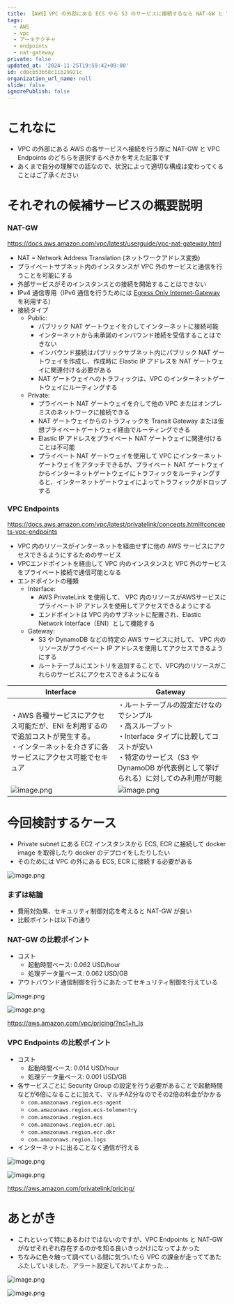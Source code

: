 ```yaml
---
title: 【AWS】VPC の外部にある ECS やら S3 のサービスに接続するなら NAT-GW と VPC Endpoints のどっちを選ぶべき？
tags:
  - AWS
  - vpc
  - アーキテクチャ
  - endpoints
  - nat-gateway
private: false
updated_at: '2024-11-25T19:59:42+09:00'
id: cd0cb53b58c11b29921c
organization_url_name: null
slide: false
ignorePublish: false
---
```

# これなに

- VPC の外部にある AWS の各サービスへ接続を行う際に NAT-GW と VPC Endpoints のどちらを選択するべきかを考えた記事です
- あくまで自分の理解での話なので、状況によって適切な構成は変わってくることはご了承ください


# それぞれの候補サービスの概要説明

### NAT-GW

https://docs.aws.amazon.com/vpc/latest/userguide/vpc-nat-gateway.html

- NAT = Network Address Translation (ネットワークアドレス変換)
- プライベートサブネット内のインスタンスが VPC 外のサービスと通信を行うことを可能にする
- 外部サービスがそのインスタンスとの接続を開始することはできない
- IPv4 通信専用（IPv6 通信を行うためには [Egress Only Internet-Gateway](https://docs.aws.amazon.com/vpc/latest/userguide/egress-only-internet-gateway.html) を利用する）
- 接続タイプ
    - Public:
        - パブリック NAT ゲートウェイを介してインターネットに接続可能
        - インターネットから未承諾のインバウンド接続を受信することはできない
        - インバウンド接続はパブリックサブネット内にパブリック NAT ゲートウェイを作成し、作成時に Elastic IP アドレスを NAT ゲートウェイに関連付ける必要がある
        - NAT ゲートウェイへのトラフィックは、VPC のインターネットゲートウェイにルーティングする
    - Private:
        - プライベート NAT ゲートウェイを介して他の VPC またはオンプレミスのネットワークに接続できる
        - NAT ゲートウェイからのトラフィックを Transit Gateway または仮想プライベートゲートウェイ経由でルーティングできる
        - Elastic IP アドレスをプライベート NAT ゲートウェイに関連付けることは不可能
        - プライベート NAT ゲートウェイを使用して VPC にインターネットゲートウェイをアタッチできるが、プライベート NAT ゲートウェイからインターネットゲートウェイにトラフィックをルーティングすると、インターネットゲートウェイによってトラフィックがドロップする


### VPC Endpoints

https://docs.aws.amazon.com/vpc/latest/privatelink/concepts.html#concepts-vpc-endpoints

- VPC 内のリソースがインターネットを経由せずに他の AWS サービスにアクセスできるようにするためのサービス
- VPCエンドポイントを経由して VPC 内のインスタンスと VPC 外のサービスをプライベート接続で通信可能となる
- エンドポイントの種類
    - Interface: 
        - AWS PrivateLink を使用して、 VPC 内のリソースがAWSサービスにプライベート IP アドレスを使用してアクセスできるようにする
        - エンドポイントは VPC 内のサブネットに配置され、Elastic Network Interface（ENI）として機能する
    - Gateway: 
        - S3 や DynamoDB などの特定の AWS サービスに対して、 VPC 内のリソースがプライベート IP アドレスを使用してアクセスできるようにする
        - ルートテーブルにエントリを追加することで、VPC内のリソースがこれらのサービスにアクセスできるようになる

Interface | Gateway
--- | ---
・AWS 各種サービスにアクセス可能だが、ENI を利用するので追加コストが発生する。<br>・インターネットを介さずに各サービスにアクセス可能でセキュア |・ルートテーブルの設定だけなのでシンプル<br>・高スループット<br>・Interface タイプに比較してコストが安い<br>・特定のサービス（S3 や DynamoDB が代表例として挙げられる）に対してのみ利用が可能
![image.png](https://qiita-image-store.s3.ap-northeast-1.amazonaws.com/0/2819748/be8cd334-9876-0e7f-94e0-4869a3e90bd0.png) | ![image.png](https://qiita-image-store.s3.ap-northeast-1.amazonaws.com/0/2819748/d5033928-43ee-669c-d79f-1a3c8da6d0e7.png)


# 今回検討するケース

- Private subnet にある EC2 インスタンスから ECS, ECR に接続して docker image を取得したり docker のデプロイをしたりしたい
- そのためには VPC の外にある ECS, ECR に接続する必要がある

![image.png](https://qiita-image-store.s3.ap-northeast-1.amazonaws.com/0/2819748/b7b24665-bc89-3dc3-96f1-cfea41bb6798.png)

### まずは結論

- 費用対効果、セキュリティ制御対応を考えると NAT-GW が良い
- 比較ポイントは以下の通り

### NAT-GW の比較ポイント

- コスト
  - 起動時間ベース: 0.062 USD/hour
  - 処理データ量ベース: 0.062 USD/GB
- アウトバウンド通信制御を行うにあたってセキュリティ制御を行えている

![image.png](https://qiita-image-store.s3.ap-northeast-1.amazonaws.com/0/2819748/80567869-c94b-9600-5d88-5dc19e5dee2a.png)

![image.png](https://qiita-image-store.s3.ap-northeast-1.amazonaws.com/0/2819748/d2fc08d6-b96a-a225-6316-ab9e79e78c92.png)

https://aws.amazon.com/vpc/pricing/?nc1=h_ls

### VPC Endpoints の比較ポイント

- コスト
  - 起動時間ベース: 0.014 USD/hour
  - 処理データ量ベース: 0.001 USD/GB
- 各サービスごとに Security Group の設定を行う必要があることで起動時間などが6倍になることに加えて、マルチAZ分なのでその2倍の料金がかかる
    - `com.amazonaws.region.ecs-agent`
    - `com.amazonaws.region.ecs-telementry`
    - `com.amazonaws.region.ecs`
    - `com.amazonaws.region.ecr.api`
    - `com.amazonaws.region.ecr.dkr`
    - `com.amazonaws.region.logs`
- インターネットに出ることなく通信が行える

![image.png](https://qiita-image-store.s3.ap-northeast-1.amazonaws.com/0/2819748/90b97c67-86ed-cfde-22d5-d724a9ac59a8.png)

![image.png](https://qiita-image-store.s3.ap-northeast-1.amazonaws.com/0/2819748/93befdec-72f6-7fc4-427f-6ba7733231f3.png)

https://aws.amazon.com/privatelink/pricing/


# あとがき

- これといって特にあるわけではないのですが、VPC Endpoints と NAT-GW がなぜそれぞれ存在するのかを知る良いきっかけになってよかった
- ちなみに色々触って調べている間に気づいたら VPC の課金が走っててあたふたしていました、アラート設定しておいてよかった…

![image.png](https://qiita-image-store.s3.ap-northeast-1.amazonaws.com/0/2819748/c243853c-e775-33fc-f4a7-6a4a49f22c14.png)

![image.png](https://qiita-image-store.s3.ap-northeast-1.amazonaws.com/0/2819748/d0e3b7f4-8323-c3a6-3d15-0178963707f0.png)

